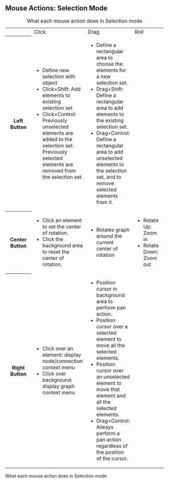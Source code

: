 ## Mouse Actions: Selection Mode

<table data-border="1" data-cellpadding="3">
<caption>What each mouse action does in Selection mode</caption>
<colgroup>
<col style="width: 25%" />
<col style="width: 25%" />
<col style="width: 25%" />
<col style="width: 25%" />
</colgroup>
<tbody>
<tr class="odd" data-valign="top">
<th></th>
<td scope="col">Click</td>
<td scope="col">Drag</td>
<td scope="col">Roll</td>
</tr>
<tr class="even" data-valign="top">
<th scope="row">Left Button</th>
<td><ul>
<li>Define new selection with object</li>
<li>Click+Shift: Add elements to existing selection set</li>
<li>Click+Control: Previously unselected elements are added to the selection set. Previously selected elements are removed from the selection set.</li>
</ul></td>
<td><ul>
<li>Define a rectangular area to choose the elements for a new selection set.</li>
<li>Drag+Shift: Define a rectangular area to add elements to the existing selection set.</li>
<li>Drag+Control: Define a rectangular area to add unselected elements to the selection set, and to remove selected elements from it.</li>
</ul></td>
<td></td>
</tr>
<tr class="odd" data-valign="top">
<th scope="row">Center Button</th>
<td><ul>
<li>Click an element to set the center of rotation.</li>
<li>Click the background area to reset the center of rotation.</li>
</ul></td>
<td><ul>
<li>Rotates graph around the current center of rotation</li>
</ul></td>
<td><ul>
<li>Rotate Up: Zoom in</li>
<li>Rotate Down: Zoom out</li>
</ul></td>
</tr>
<tr class="even" data-valign="top">
<th scope="row">Right Button</th>
<td><ul>
<li>Click over an element: display node/connection context menu</li>
<li>Click over background: display graph context menu</li>
</ul></td>
<td><ul>
<li>Position cursor in background area to perform pan action.</li>
<li>Position cursor over a selected element to move all the selected elements.</li>
<li>Position cursor over an unselected element to move that element and all the selected elements.</li>
<li>Drag+Control: Always perform a pan action regardless of the position of the cursor.</li>
</ul></td>
<td></td>
</tr>
</tbody>
</table>

What each mouse action does in Selection mode
